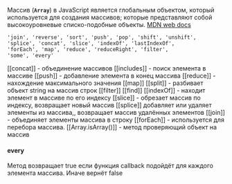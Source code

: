Массив (**`Array`**) в JavaScript является глобальным объектом, который используется для создания массивов; которые представляют собой высокоуровневые списко-подобные объекты.
[MDN web docs](https://developer.mozilla.org/ru/docs/Web/JavaScript/Reference/Global_Objects/Array)
```
'join', 'reverse', 'sort', 'push', 'pop', 'shift', 'unshift',
'splice', 'concat', 'slice', 'indexOf', 'lastIndexOf',
'forEach', 'map', 'reduce', 'reduceRight', 'filter',
'some', 'every'
```
[[concat]] - объединение массивов
[[includes]] - поиск элемента в массиве
[[push]] - добавление элемента в конец массива
[[reduce]] - нахождение максимального значения
[[map]]
[[split]] - разбивает объект string на массив строк
[[filter]]
[[find]]
[[indexOf]] - находит элемент в массиве по его индексу
[[slice]] - обрезает массив по индексу, возвращает новый массив
[[splice]]  добавляет или удаляет элементы из массива,, возвращает массив удалённых элементов
[[join]] - объединяет элементы массива в строку
[[forEach]] - используется для перебора массива.
[[Array.isArray()]] - метод проверяющий объект на массив

#### every
Метод возвращает true если функция callback подойдёт для каждого элемента массива. Иначе вернёт false


